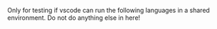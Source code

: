 Only for testing if vscode can run the following languages in a shared environment. Do not do anything else in here!